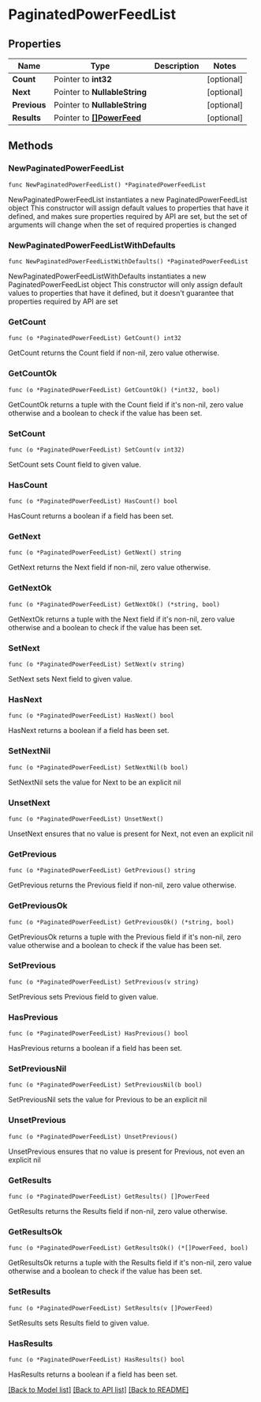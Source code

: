 # PaginatedPowerFeedList

## Properties

Name | Type | Description | Notes
------------ | ------------- | ------------- | -------------
**Count** | Pointer to **int32** |  | [optional] 
**Next** | Pointer to **NullableString** |  | [optional] 
**Previous** | Pointer to **NullableString** |  | [optional] 
**Results** | Pointer to [**[]PowerFeed**](PowerFeed.md) |  | [optional] 

## Methods

### NewPaginatedPowerFeedList

`func NewPaginatedPowerFeedList() *PaginatedPowerFeedList`

NewPaginatedPowerFeedList instantiates a new PaginatedPowerFeedList object
This constructor will assign default values to properties that have it defined,
and makes sure properties required by API are set, but the set of arguments
will change when the set of required properties is changed

### NewPaginatedPowerFeedListWithDefaults

`func NewPaginatedPowerFeedListWithDefaults() *PaginatedPowerFeedList`

NewPaginatedPowerFeedListWithDefaults instantiates a new PaginatedPowerFeedList object
This constructor will only assign default values to properties that have it defined,
but it doesn't guarantee that properties required by API are set

### GetCount

`func (o *PaginatedPowerFeedList) GetCount() int32`

GetCount returns the Count field if non-nil, zero value otherwise.

### GetCountOk

`func (o *PaginatedPowerFeedList) GetCountOk() (*int32, bool)`

GetCountOk returns a tuple with the Count field if it's non-nil, zero value otherwise
and a boolean to check if the value has been set.

### SetCount

`func (o *PaginatedPowerFeedList) SetCount(v int32)`

SetCount sets Count field to given value.

### HasCount

`func (o *PaginatedPowerFeedList) HasCount() bool`

HasCount returns a boolean if a field has been set.

### GetNext

`func (o *PaginatedPowerFeedList) GetNext() string`

GetNext returns the Next field if non-nil, zero value otherwise.

### GetNextOk

`func (o *PaginatedPowerFeedList) GetNextOk() (*string, bool)`

GetNextOk returns a tuple with the Next field if it's non-nil, zero value otherwise
and a boolean to check if the value has been set.

### SetNext

`func (o *PaginatedPowerFeedList) SetNext(v string)`

SetNext sets Next field to given value.

### HasNext

`func (o *PaginatedPowerFeedList) HasNext() bool`

HasNext returns a boolean if a field has been set.

### SetNextNil

`func (o *PaginatedPowerFeedList) SetNextNil(b bool)`

 SetNextNil sets the value for Next to be an explicit nil

### UnsetNext
`func (o *PaginatedPowerFeedList) UnsetNext()`

UnsetNext ensures that no value is present for Next, not even an explicit nil
### GetPrevious

`func (o *PaginatedPowerFeedList) GetPrevious() string`

GetPrevious returns the Previous field if non-nil, zero value otherwise.

### GetPreviousOk

`func (o *PaginatedPowerFeedList) GetPreviousOk() (*string, bool)`

GetPreviousOk returns a tuple with the Previous field if it's non-nil, zero value otherwise
and a boolean to check if the value has been set.

### SetPrevious

`func (o *PaginatedPowerFeedList) SetPrevious(v string)`

SetPrevious sets Previous field to given value.

### HasPrevious

`func (o *PaginatedPowerFeedList) HasPrevious() bool`

HasPrevious returns a boolean if a field has been set.

### SetPreviousNil

`func (o *PaginatedPowerFeedList) SetPreviousNil(b bool)`

 SetPreviousNil sets the value for Previous to be an explicit nil

### UnsetPrevious
`func (o *PaginatedPowerFeedList) UnsetPrevious()`

UnsetPrevious ensures that no value is present for Previous, not even an explicit nil
### GetResults

`func (o *PaginatedPowerFeedList) GetResults() []PowerFeed`

GetResults returns the Results field if non-nil, zero value otherwise.

### GetResultsOk

`func (o *PaginatedPowerFeedList) GetResultsOk() (*[]PowerFeed, bool)`

GetResultsOk returns a tuple with the Results field if it's non-nil, zero value otherwise
and a boolean to check if the value has been set.

### SetResults

`func (o *PaginatedPowerFeedList) SetResults(v []PowerFeed)`

SetResults sets Results field to given value.

### HasResults

`func (o *PaginatedPowerFeedList) HasResults() bool`

HasResults returns a boolean if a field has been set.


[[Back to Model list]](../README.md#documentation-for-models) [[Back to API list]](../README.md#documentation-for-api-endpoints) [[Back to README]](../README.md)


